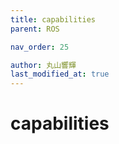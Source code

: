 ```yaml
---
title: capabilities
parent: ROS

nav_order: 25

author: 丸山響輝
last_modified_at: true
---
```


# **capabilities**